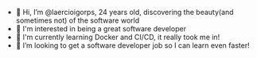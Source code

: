 - 👋 Hi, I’m @laercioigorps, 24 years old, discovering the beauty(and sometimes not) of the software world
- 👀 I'm interested in being a great software developer
- 🌱 I'm currently learning Docker and CI/CD, it really took me in!
- 💞️ I’m looking to get a software developer job so I can learn even faster!
<!---- 📫 How to reach me? 


laercioigorps/laercioigorps is a ✨ special ✨ repository because its `README.md` (this file) appears on your GitHub profile.
You can click the Preview link to take a look at your changes.
--->
